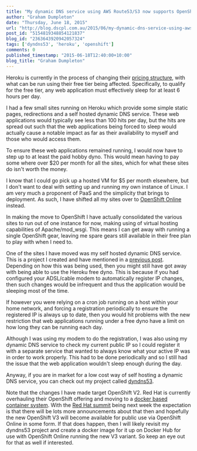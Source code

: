 ```yaml
---
title: "My dynamic DNS service using AWS Route53/S3 now supports OpenShift."
author: "Graham Dumpleton"
date: "Thursday, June 18, 2015"
url: "http://blog.dscpl.com.au/2015/06/my-dynamic-dns-service-using-aws.html"
post_id: "5154819348854121837"
blog_id: "2363643920942057324"
tags: ['dyndns53', 'heroku', 'openshift']
comments: 0
published_timestamp: "2015-06-18T12:40:00+10:00"
blog_title: "Graham Dumpleton"
---
```


Heroku is currently in the process of changing their [pricing structure](https://blog.heroku.com/archives/2015/6/15/dynos-pricing-ga), with what can be run using their free tier being affected. Specifically, to qualify for the free tier, any web application must effectively sleep for at least 6 hours per day.

I had a few small sites running on Heroku which provide some simple static pages, redirections and a self hosted dynamic DNS service. These web applications would typically see less than 100 hits per day, but the hits are spread out such that the web applications being forced to sleep would actually cause a notable impact as far as their availability to myself and those who would access them.

To ensure these web applications remained running, I would now have to step up to at least the paid hobby dyno. This would mean having to pay some where over $20 per month for all the sites, which for what these sites do isn't worth the money.

I know that I could go pick up a hosted VM for $5 per month elsewhere, but I don't want to deal with setting up and running my own instance of Linux. I am very much a proponent of PaaS and the simplicity that brings to deployment. As such, I have shifted all my sites over to [OpenShift Online](https://www.openshift.com) instead.

In making the move to OpenShift I have actually consolidated the various sites to run out of one instance for now, making using of virtual hosting capabilities of Apache/mod\_wsgi. This means I can get away with running a single OpenShift gear, leaving me spare gears still available in their free plan to play with when I need to.

One of the sites I have moved was my self hosted dynamic DNS service. This is a project I created and have mentioned in a [previous post](/posts/2013/12/a-dynamic-dns-service-using-aws/). Depending on how this was being used, then you might still have got away with being able to use the Heroku free dyno. This is because if you had configured your ADSL/cable modem to automatically register IP changes, then such changes would be infrequent and thus the application would be sleeping most of the time.

If however you were relying on a cron job running on a host within your home network, and forcing a registration periodically to ensure the registered IP is always up to date, then you would hit problems with the new restriction that web applications running under a free dyno have a limit on how long they can be running each day.

Although I was using my modem to do the registration, I was also using my dynamic DNS service to check my current public IP so I could register it with a separate service that wanted to always know what your active IP was in order to work properly. This had to be done periodically and so I still had the issue that the web application wouldn't sleep enough during the day.

Anyway, if you are in market for a low cost way of self hosting a dynamic DNS service, you can check out my project called [dyndns53](https://github.com/GrahamDumpleton/dyndns53).

Note that the changes I have made target OpenShift V2. Red Hat is currently overhauling their OpenShift offering and moving to a [docker based container system](https://www.openshift.com/products/origin). With the [Red Hat summit](http://www.redhat.com/summit/) being next week the expectation is that there will be lots more announcements about that then and hopefully the new OpenShift V3 will become available for public use via OpenShift Online in some form. If that does happen, then I will likely revisit my dyndns53 project and create a docker image for it up on Docker Hub for use with OpenShift Online running the new V3 variant. So keep an eye out for that as well if interested.